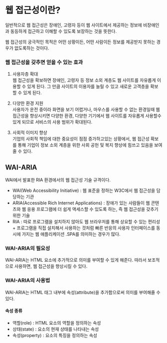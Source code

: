 # 웹 접근성이란?

일반적으로 웹 접근성은 장애인, 고령자 등이 웹 사이트에서 제공하는 정보에 비장애인과 동등하게 접근하고 이해할 수 있도록 보장하는 것을 뜻한다.

웹 접근성의 궁극적인 목적은 어떤 상황이든, 어떤 사람이든 정보를 제공받지 못하는 경우가 없도록하는 것이다.

### 웹 접근성을 갖추면 얻을 수 있는 효과

1. 사용자층 확대<br/>
   웹 접근성을 확보하면 장애인, 고령자 등 정보 소외 계층도 웹 사이트를 자유롭게 이용할 수 있게 된다.
   그 만큼 사이트의 이용자를 늘릴 수 있고 새로운 고객층을 확보할 수 있게 된다.

2. 다양한 환경 지원<br/>
   사용자가 운전 중이라 화면을 보기 어렵거나, 마우스를 사용할 수 없는 환경일때 웹 접근성을 향상시키면 다양한 환경, 다양한 기기에서 웹 사이트를 자유롭게 사용할수 있게 되므로 서비스의 사용 범위가 확대된다.

3. 사회적 이미지 향상<br/>
   기업의 사회적 책임에 대한 중요성이 점점 증가하고있는 상황에서, 웹 접근성 확보를 통해 기업이 정보 소외 계층을 위한 사회 공헌 및 복지 향상에 힘쓰고 있음을 보여줄 수 있다.

## WAI-ARIA

WAI에서 발표한 RIA 환경에서의 웹 접근성 기술 규격이다.

- WAI(Web Accessibility Initiative) : 웹 표준을 정하는 W3C에서 웹 접근성을 담당하는 기관
- ARIA(Accessible Rich Internet Applications) : 장애가 있는 사람들이 웹 콘텐츠와 웹 응용 프로그램에 더 쉽게 액세스할 수 있도록 하는, 즉 웹 접근성을 갖추기 위한 기술
- RIA : 따로 프로그램을 설치하지 않아도 웹 브라우저를 통해 상요할 수 있는 편리성+ 프로그램을 직접 설치해서 사용하는 것처럼 빠른 반응의 사용자 인터페이스를 동시에 가지는 웹 애플리케이션 .SPA를 의미하는 경우가 많다.

### WAI-ARIA의 필요성

WAI-ARIA는 HTML 요소에 추가적으로 의미를 부여할 수 있게 해준다. 따라서 보조적으로 사용하면, 웹 접근성을 향상시킬 수 있다.

### WAI-ARIA의 사용법

WAI-ARIA는 HTML 태그 내부에 속성(attribute)을 추가함으로써 의미를 부여해줄 수 있다.

#### 속성 종류

- 역할(role) : HTML 요소의 역할을 정의하는 속성
- 상태(state) : 요소의 현재 상태를 나타내는 속성
- 속성(property) : 요소의 특징을 정의하는 속성
